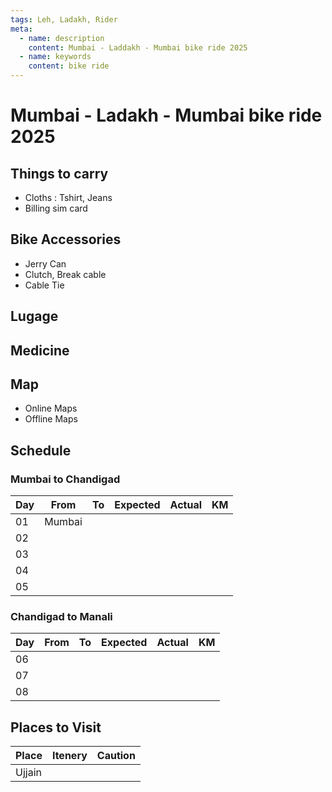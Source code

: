 ```yaml
---
tags: Leh, Ladakh, Rider
meta:
  - name: description
    content: Mumbai - Laddakh - Mumbai bike ride 2025
  - name: keywords
    content: bike ride
---
```


# Mumbai - Ladakh - Mumbai bike ride 2025

## Things to carry

- Cloths : Tshirt, Jeans
- Billing sim card

## Bike Accessories

- Jerry Can
- Clutch, Break cable
- Cable Tie

## Lugage

## Medicine

## Map

- Online Maps
- Offline Maps

## Schedule

### Mumbai to Chandigad

| Day | From   | To  | Expected | Actual | KM  |
| --- | ------ | --- | -------- | ------ | --- |
| 01  | Mumbai |     |          |        |     |
| 02  |        |     |          |        |     |
| 03  |        |     |          |        |     |
| 04  |        |     |          |        |     |
| 05  |        |     |          |        |     |

### Chandigad to Manali

| Day | From | To  | Expected | Actual | KM  |
| --- | ---- | --- | -------- | ------ | --- |
| 06  |      |     |          |        |     |
| 07  |      |     |          |        |     |
| 08  |      |     |          |        |     |

## Places to Visit

| Place  | Itenery | Caution |
| ------ | ------- | ------- |
| Ujjain |         |         |
